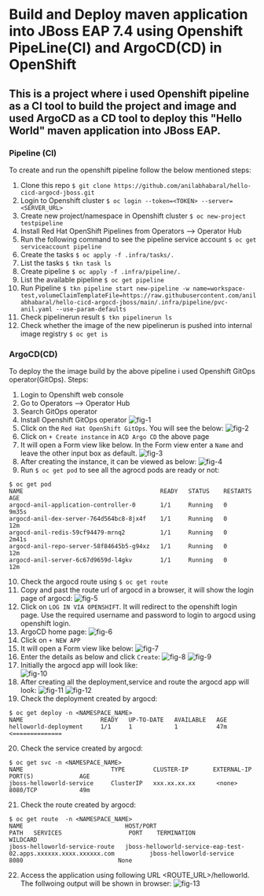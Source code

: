 # Build and Deploy maven application into JBoss EAP 7.4 using Openshift PipeLine(CI) and ArgoCD(CD) in OpenShift
## This is a project where i used Openshift pipeline as a CI tool to build the project and image and used ArgoCD as a CD tool to deploy this "Hello World" maven application into JBoss EAP.

### Pipeline (CI)
To create and run the openshift pipeline follow the below mentioned steps:

1. Clone this repo `$ git clone https://github.com/anilabhabaral/hello-cicd-argocd-jboss.git`
2. Login to Openshift cluster `$ oc login --token=<TOKEN> --server=<SERVER_URL>`
3. Create new project/namespace in Openshift cluster `$ oc new-project testpipeline`
4. Install Red Hat OpenShift Pipelines from Operators --> Operator Hub
5. Run the following command to see the pipeline service account `$ oc get serviceaccount pipeline`
6. Create the tasks `$ oc apply -f .infra/tasks/.`
7. List the tasks `$ tkn task ls`
8. Create pipeline `$ oc apply -f .infra/pipeline/.`
9. List the available pipeline `$ oc get pipeline`
10. Run Pipeline `$ tkn pipeline start new-pipeline -w name=workspace-test,volumeClaimTemplateFile=https://raw.githubusercontent.com/anilabhabaral/hello-cicd-argocd-jboss/main/.infra/pipeline/pvc-anil.yaml --use-param-defaults`
11. Check pipelinerun result `$ tkn pipelinerun ls`
12. Check whether the image of the new pipelinerun is pushed into internal image registry `$ oc get is`

### ArgoCD(CD)
To deploy the the image build by the above pipeline i used Openshift GitOps operator(GitOps). Steps:
1. Login to Openshift web console
2. Go to Operators --> Operator Hub
3. Search GitOps operator
4. Install Openshift GitOps operator
![fig-1](https://github.com/anilabhabaral/hello-cicd-argocd-jboss/blob/main/screenshots/gitops_operator.png)
5. Click on the `Red Hat OpenShift GitOps`. You will see the below:
![fig-2](https://github.com/anilabhabaral/hello-cicd-argocd-jboss/blob/main/screenshots/inside_operator.png)
6. Click on `+ Create instance` in `ACD Argo CD` the above page
7. It will open a Form view like below. In the Form view enter a `Name` and leave the other input box as default.
![fig-3](https://github.com/anilabhabaral/hello-cicd-argocd-jboss/blob/main/screenshots/create_instance.png)
8. After creating the instance, it can be viewed as below:
![fig-4](https://github.com/anilabhabaral/hello-cicd-argocd-jboss/blob/main/screenshots/instance.png)
9. Run `$ oc get pod` to see all the agrocd pods are ready or not:
```
$ oc get pod
NAME                                       READY   STATUS    RESTARTS   AGE
argocd-anil-application-controller-0       1/1     Running   0          9m35s
argocd-anil-dex-server-764d564bc8-8jx4f    1/1     Running   0          12m
argocd-anil-redis-59cf94479-mrnq2          1/1     Running   0          2m41s
argocd-anil-repo-server-58f84645b5-g94xz   1/1     Running   0          12m
argocd-anil-server-6c67d9659d-l4gkv        1/1     Running   0          12m
```
10. Check the argocd route using `$ oc get route`
11. Copy and past the route url of argocd in a browser, it will show the login page of argocd:
![fig-5](https://github.com/anilabhabaral/hello-cicd-argocd-jboss/blob/main/screenshots/argocd_login.png)
12. Click on `LOG IN VIA OPENSHIFT`. It will redirect to the openshift login page. Use the required username and password to login to argocd using openshift login.
13. ArgoCD home page:
![fig-6](https://github.com/anilabhabaral/hello-cicd-argocd-jboss/blob/main/screenshots/argo_home.png)
14. Click on `+ NEW APP`
15. It will open a Form view like below:
![fig-7](https://github.com/anilabhabaral/hello-cicd-argocd-jboss/blob/main/screenshots/formview.png)
16. Enter the details as below and click `Create`:
![fig-8](https://github.com/anilabhabaral/hello-cicd-argocd-jboss/blob/main/screenshots/form1.png)
![fig-9](https://github.com/anilabhabaral/hello-cicd-argocd-jboss/blob/main/screenshots/form2.png)
17. Initially the argocd app will look like:                                                   
![fig-10](https://github.com/anilabhabaral/hello-cicd-argocd-jboss/blob/main/screenshots/app1.png)
18. After creating all the deployment,service and route the argocd app will look:
![fig-11](https://github.com/anilabhabaral/hello-cicd-argocd-jboss/blob/main/screenshots/app2.png)
![fig-12](https://github.com/anilabhabaral/hello-cicd-argocd-jboss/blob/main/screenshots/app_view.png)
19. Check the deployment created by argocd:
```
$ oc get deploy -n <NAMESPACE_NAME>
NAME                      READY   UP-TO-DATE   AVAILABLE   AGE
helloworld-deployment     1/1     1            1           47m  <============== 

```
20. Check the service created by argocd:
```
$ oc get svc -n <NAMESPACE_NAME>
NAME                         TYPE        CLUSTER-IP       EXTERNAL-IP   PORT(S)             AGE
jboss-helloworld-service     ClusterIP   xxx.xx.xx.xx      <none>        8080/TCP            49m

```

21. Check the route created by argocd:
```
$ oc get route  -n <NAMESPACE_NAME>
NAME                             HOST/PORT                                                                            PATH   SERVICES                   PORT    TERMINATION            WILDCARD
jboss-helloworld-service-route   jboss-helloworld-service-eap-test-02.apps.xxxxxx.xxxx.xxxxxx.com          jboss-helloworld-service   8080                           None

```
22. Access the application using following URL <ROUTE_URL>/helloworld. The follwoing output will be shown in browser:
![fig-13](https://github.com/anilabhabaral/hello-cicd-argocd-jboss/blob/main/screenshots/application.png)




